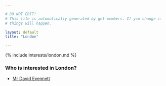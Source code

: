 ```yaml
---

# DO NOT EDIT!
# This file is automatically generated by get-members. If you change it, bad
# things will happen.

layout: default
title: "London"

---
```


{% include interests/london.md %}

### Who is interested in London?


* [Mr David Evennett](../members/mr-david-evennett.html)
